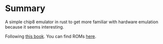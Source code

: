 # Summary

A simple chip8 emulator in rust
to get more familiar with hardware emulation because it seems interesting.

Following [this book](https://github.com/aquova/chip9-book).
You can find ROMs [here](https://www.zophar.net/pdroms/chip8/chip-8-games-pack.html).
